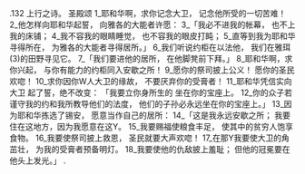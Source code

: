 .132 
上行之诗。 
圣殿颂 
1_耶和华啊，求你记念大卫， 
记念他所受的一切苦难！ 
2_他怎样向耶和华起誓， 
向雅各的大能者许愿： 
3_「我必不进我的帐幕， 
也不上我的床铺； 
4_我不容我的眼睛睡觉， 
也不容我的眼皮打盹； 
5_直等到我为耶和华寻得所在， 
为雅各的大能者寻得居所。」 
6_我们听说约柜在以法他， 
我们在雅珥(3)的田野寻见它。 
7_「我们要进他的居所， 
在他脚凳前下拜。」 
8_耶和华啊，求你兴起， 
与你有能力的约柜同入安歇之所！ 
9_愿你的祭司披上公义！ 
愿你的圣民欢唿！ 
10_求你因你W人大卫的缘故， 
不要厌弃你的受膏者！ 
11_耶和华凭信实向大卫 
起了誓，绝不改变： 
「我要立你身所生的 
坐在你的宝座上。 
12_你的众子若谨守我的约和我所教导他们的法度， 
他们的子孙必永远坐在你的宝座上。」 
13_因为耶和华拣选了锡安， 
愿意当作自己的居所： 
14_「这是我永远安歇之所； 
我要住在这地方，因为我愿意在这Y。 
15_我要赐福使粮食丰足， 
使其中的贫穷人饱享食物。 
16_我要使祭司披上救恩， 
圣民就要大声欢唿！ 
17_在那Y我要使大卫的角茁壮， 
为我的受膏者预备明灯。 
18_我要使他的仇敌披上羞耻； 
但他的冠冕要在他头上发光。」 
.